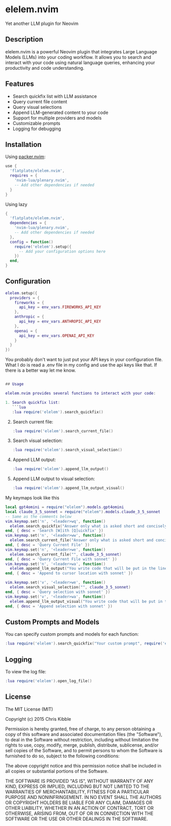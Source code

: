 # elelem.nvim

Yet another LLM plugin for Neovim

## Description

elelem.nvim is a powerful Neovim plugin that integrates Large Language Models (LLMs) into your coding workflow. It allows you to search and interact with your code using natural language queries, enhancing your productivity and code understanding.

## Features

- Search quickfix list with LLM assistance
- Query current file content
- Query visual selections
- Append LLM-generated content to your code
- Support for multiple providers and models
- Customizable prompts
- Logging for debugging

## Installation

Using [packer.nvim](https://github.com/wbthomason/packer.nvim):

```lua
use {
  'flatplate/elelem.nvim',
  requires = {
    'nvim-lua/plenary.nvim',
    -- Add other dependencies if needed
  }
}
```

Using lazy
```lua
{
  'flatplate/elelem.nvim',
  dependencies = {
    'nvim-lua/plenary.nvim',
    -- Add other dependencies if needed
  },
  config = function()
    require('elelem').setup({
      -- Add your configuration options here
    })
  end,
}
```


## Configuration

```lua
elelem.setup({
  providers = {
    fireworks = {
      api_key = env_vars.FIREWORKS_API_KEY
    },
    anthropic = {
      api_key = env_vars.ANTHROPIC_API_KEY
    },
    openai = {
      api_key = env_vars.OPENAI_API_KEY
    }
  }
})
```

You probably don't want to just put your API keys in your configuration file.
What I do is read a .env file in my config and use the api keys like that. If
there is a better way let me know.

```lua

## Usage

elelem.nvim provides several functions to interact with your code:

1. Search quickfix list:
   ```lua
   :lua require('elelem').search_quickfix()
   ```

2. Search current file:
   ```lua
   :lua require('elelem').search_current_file()
   ```

3. Search visual selection:
   ```lua
   :lua require('elelem').search_visual_selection()
   ```

4. Append LLM output:
   ```lua
   :lua require('elelem').append_llm_output()
   ```

5. Append LLM output to visual selection:
   ```lua
   :lua require('elelem').append_llm_output_visual()
   ```

My keymaps look like this

```lua
local gpt4omini = require("elelem").models.gpt4omini
local claude_3_5_sonnet = require("elelem").models.claude_3_5_sonnet
-- Same as the comments below
vim.keymap.set('n', '<leader>wq', function()
  elelem.search_quickfix("Answer only what is asked short and concisely. Give references to the file names when you say something. ", gpt4omini)
end, { desc = 'Search [W]ith [Q]uickfix' })
vim.keymap.set('n', '<leader>ww', function()
  elelem.search_current_file("Answer only what is asked short and concisely. ", gpt4omini)
end, { desc = 'Query Current File' })
vim.keymap.set('n', '<leader>we', function()
  elelem.search_current_file("", claude_3_5_sonnet)
end, { desc = 'Query Current File with sonnet' })
vim.keymap.set('n', '<leader>wa', function()
  elelem.append_llm_output("You write code that will be put in the lines marked with [Append here] and write code for what the user asks. Do not provide any explanations, just write code. Only return code. Only code no explanation", claude_3_5_sonnet)
end, { desc = 'Append to cursor location with sonnet' })

vim.keymap.set('v', '<leader>we', function()
  elelem.search_visual_selection("", claude_3_5_sonnet)
end, { desc = 'Query selection with sonnet' })
vim.keymap.set('v', '<leader>wa', function()
  elelem.append_llm_output_visual("You write code that will be put in the lines marked with [Append here] and write code for what the user asks. Do not provide any explanations, just write code. Only return code. Only code no explanation", claude_3_5_sonnet)
end, { desc = 'Append selection with sonnet' })
```

## Custom Prompts and Models

You can specify custom prompts and models for each function:

```lua
:lua require('elelem').search_quickfix("Your custom prompt", require('elelem').models.gpt4)
```

## Logging

To view the log file:

```lua
:lua require('elelem').open_log_file()
```

## License

The MIT License (MIT)

Copyright (c) 2015 Chris Kibble

Permission is hereby granted, free of charge, to any person obtaining a copy of this software and associated documentation files (the "Software"), to deal in the Software without restriction, including without limitation the rights to use, copy, modify, merge, publish, distribute, sublicense, and/or sell copies of the Software, and to permit persons to whom the Software is furnished to do so, subject to the following conditions:

The above copyright notice and this permission notice shall be included in all copies or substantial portions of the Software.

THE SOFTWARE IS PROVIDED "AS IS", WITHOUT WARRANTY OF ANY KIND, EXPRESS OR IMPLIED, INCLUDING BUT NOT LIMITED TO THE WARRANTIES OF MERCHANTABILITY, FITNESS FOR A PARTICULAR PURPOSE AND NONINFRINGEMENT. IN NO EVENT SHALL THE AUTHORS OR COPYRIGHT HOLDERS BE LIABLE FOR ANY CLAIM, DAMAGES OR OTHER LIABILITY, WHETHER IN AN ACTION OF CONTRACT, TORT OR OTHERWISE, ARISING FROM, OUT OF OR IN CONNECTION WITH THE SOFTWARE OR THE USE OR OTHER DEALINGS IN THE SOFTWARE.

